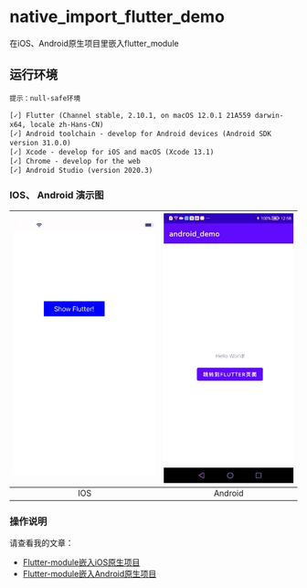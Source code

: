 # native_import_flutter_demo
在iOS、Android原生项目里嵌入flutter_module
## 运行环境
`提示：null-safe环境`
```
[✓] Flutter (Channel stable, 2.10.1, on macOS 12.0.1 21A559 darwin-x64, locale zh-Hans-CN)
[✓] Android toolchain - develop for Android devices (Android SDK version 31.0.0)
[✓] Xcode - develop for iOS and macOS (Xcode 13.1)
[✓] Chrome - develop for the web
[✓] Android Studio (version 2020.3)

```
### IOS、 Android 演示图
|![1](https://github.com/dushiling/project_image/blob/main/native_import_flutter_demo/ios.gif)|![2](https://github.com/dushiling/project_image/blob/main/native_import_flutter_demo/android.gif)|
| :--: | :--: |
|IOS|Android|

### 操作说明
请查看我的文章：
- [Flutter-module嵌入iOS原生项目](https://www.jianshu.com/p/651edc515034)
- [Flutter-module嵌入Android原生项目](https://www.jianshu.com/p/e6497d8c7dbe)
